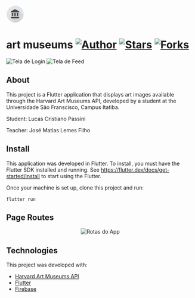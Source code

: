 <img src="icons/res/mipmap-xxhdpi/art_museums_launcher.png" width="48"/>
  
# art museums [![Author](https://img.shields.io/badge/author-lucaspassini-lightgrey)](https://github.com/lucaspassini) [![Stars](https://img.shields.io/github/stars/lucaspassini/app-art-museums?color=lightgrey)](https://github.com/lucaspassini/app-art-museums/stargazers) [![Forks](https://img.shields.io/github/forks/lucaspassini/app-art-museums?color=lightgrey)](https://github.com/lucaspassini/app-art-museums/network/members)

<p align="left">
<img src="https://user-images.githubusercontent.com/47937044/98612754-90570d00-22d3-11eb-926f-460ebbb24812.png" alt="Tela de Login" width="250"/>
<img src="https://user-images.githubusercontent.com/47937044/98612003-f2af0e00-22d1-11eb-9dea-061fac46dcd1.png" alt="Tela de Feed"  width="254"/>
<p/>

## About 

This project is a Flutter application that displays art images available through the Harvard Art Museums API, developed by a student at the Universidade São Franscisco, Campus Itatiba. 

Student: Lucas Cristiano Passini

Teacher: José Matias Lemes Filho


## Install

This application was developed in Flutter. To install, you must have the
Flutter SDK installed and running. See https://flutter.dev/docs/get-started/install
to start using the Flutter.

Once your machine is set up, clone this project and run: 
```
flutter run
```


## Page Routes
<p align="center">
<img src="https://user-images.githubusercontent.com/47937044/101230694-9a2b2080-3685-11eb-9b27-520cf87c5273.png" alt="Rotas do App"  width="800"/>
<p>
                                                                                                                                                
## Technologies

This project was developed with:

- [Harvard Art Museums API](https://www.harvardartmuseums.org/collections/api)
- [Flutter](https://flutter.dev/)
- [Firebase](https://firebase.google.com/)
